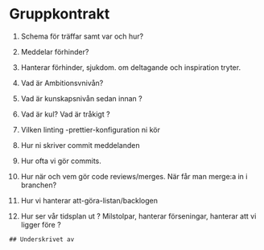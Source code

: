 
# Gruppkontrakt

1.  Schema för träffar samt var och hur? 


3.  Meddelar förhinder?


4.  Hanterar förhinder, sjukdom. om deltagande och inspiration tryter.



5.  Vad är Ambitionsvnivån?


6.  Vad är kunskapsnivån sedan innan ?


7.  Vad är kul? Vad är tråkigt ?


8.  Vilken linting -prettier-konfiguration ni kör


9.  Hur ni skriver commit meddelanden


10.  Hur ofta vi gör commits.


11.  Hur när och vem gör code reviews/merges. När får man merge:a in i branchen?


12.  Hur vi hanterar att-göra-listan/backlogen


13.  Hur ser vår tidsplan ut ? Milstolpar, hanterar förseningar, hanterar att vi ligger före ?
    
    
    ## Underskrivet av
    
